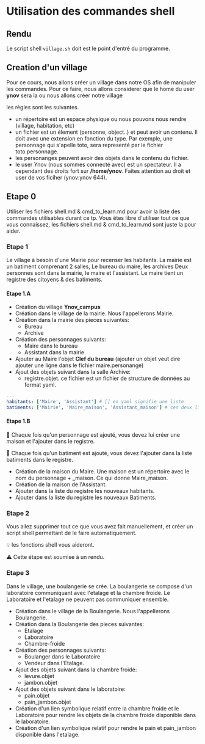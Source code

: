 # Utilisation des commandes shell 

## Rendu
Le script shell `village.sh` doit est le point d'entré du programme.

## Creation d'un village

Pour ce cours, nous allons créer un village dans notre OS afin de manipuler les commandes.
Pour ce faire, nous allons considerer que le home du user **ynov** sera la ou nous allons créer notre village

les règles sont les suivantes.

* un répertoire est un espace physique ou nous pouvons nous rendre (village, habitation, etc)
* un fichier est un élement (personne, object..) et peut avoir un contenu. Il doit avec une extension en fonction du type. Par exemple, une personnage qui s'apelle toto, sera representé par le fichier toto.personnage.
* les personanges peuvent avoir des objets dans le contenu du fichier.
* le user Ynov (nous sommes connecté avec) est un spectateur. Il a cependant des droits fort sur **/home/ynov**. Faites attention au droit et user de vos ficiher (ynov:ynov 644).
 
## Etape 0

Utiliser les fichiers shell.md & cmd_to_learn.md pour avoir la liste des commandes utilisables durant ce tp.
Vous êtes libre d'utiliser tout ce que vous connaissez, les fichiers shell.md & cmd_to_learn.md sont juste la pour aider.

### Etape 1

Le village à besoin d'une Mairie pour recenser les habitants.
La mairie est un batiment comprenant 2 salles, Le bureau du maire, les archives
Deux personnes sont dans la mairie, le maire et l'assistant.
Le maire tient un registre des citoyens & des batiments.

#### Etape 1.A
* Création du village **Ynov_campus**
* Création dans le village de la mairie. Nous l'appellerons Mairie.
* Création dans la mairie des pieces suivantes:
  * Bureau
  * Archive
* Création des personnages suivants:
  * Maire dans le bureau
  * Assistant dans la mairie
* Ajouter au Maire l'objet **Clef du bureau** (ajouter un objet veut dire ajouter une ligne dans le fichier maire.personange)
* Ajout des objets suivant dans la salle Archive:
  * registre.objet. ce fichier est un fichier de structure de données au format yaml.
  
````YAML
---
habitants: ['Maire', 'Assistant'] # [] en yaml signifie une liste
batiments: ['Mairie', 'Maire_maison', 'Assistant_maison'] # ces deux liste sont des listes de strings
````

#### Etape 1.B

🔑 Chaque fois qu'un personnage est ajouté, vous devez lui créer une maison et l'ajouter dans le registre.

🔑 Chaque fois qu'un batiment est ajouté, vous devez l'ajouter dans la liste batiments dans le registre.

* Création de la maison du Maire. Une maison est un répertoire avec le nom du personnage + _maison. Ce qui donne Maire_maison.
* Création de la maison de l'Assistant.
* Ajouter dans la liste du registre les nouveaux habitants.
* Ajouter dans la liste du registre les nouveaux Batiments.

### Etape 2
 Vous allez supprimer tout ce que vous avez fait manuellement, et créer un script shell permettant de le faire automatiquement.

 💡 les fonctions shell vous aideront.

⚠️ Cette étape est soumise à un rendu.

### Etape 3
Dans le village, une boulangerie se crée. La boulangerie se compose d'un laboratoire communiquant avec l'etalage et la chambre froide.
Le Laboratoire et l'etalage ne peuvent pas communiquer ensemble.

* Création dans le village de la Boulangerie. Nous l'appellerons Boulangerie.
* Création dans la Boulangerie des pieces suivantes:
  * Etalage
  * Laboratoire
  * Chambre-froide
* Création des personnages suivants:
  * Boulanger dans le Laboratoire
  * Vendeur dans l'Etalage.
* Ajout des objets suivant dans la chambre froide:
  * levure.objet
  * jambon.objet
* Ajout des objets suivant dans le laboratoire:
  * pain.objet
  * pain_jambon.objet
* Création d'un lien symbolique relatif entre la chambre froide et le Laboratoire pour rendre les objets de la chambre froide disponible dans le laboratoire.
* Création d'un lien symbolique relatif pour rendre le pain et pain_jambon disponible dans l'etalage.
